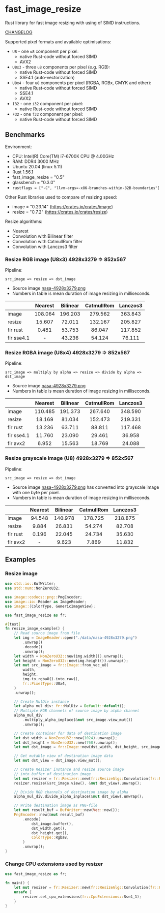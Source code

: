# fast_image_resize

Rust library for fast image resizing with using of SIMD instructions.

[CHANGELOG](https://github.com/Cykooz/fast_image_resize/blob/main/CHANGELOG.md)

Supported pixel formats and available optimisations:
- `U8` - one `u8` component per pixel:
    - native Rust-code without forced SIMD
    - AVX2
- `U8x3` - three `u8` components per pixel (e.g. RGB):
    - native Rust-code without forced SIMD
    - SSE4.1 (auto-vectorization)
- `U8x4` - four `u8` components per pixel (RGBA, RGBx, CMYK and other):
    - native Rust-code without forced SIMD
    - SSE4.1
    - AVX2
- `I32` - one `i32` component per pixel:
    - native Rust-code without forced SIMD
- `F32` - one `f32` component per pixel:
    - native Rust-code without forced SIMD

## Benchmarks

Environment:
- CPU: Intel(R) Core(TM) i7-6700K CPU @ 4.00GHz
- RAM: DDR4 3000 MHz
- Ubuntu 20.04 (linux 5.11)
- Rust 1.56.1
- fast_image_resize = "0.5"
- glassbench = "0.3.0"
- `rustflags = ["-C", "llvm-args=-x86-branches-within-32B-boundaries"]`

Other Rust libraries used to compare of resizing speed:
- image = "0.23.14" (<https://crates.io/crates/image>)
- resize = "0.7.2" (<https://crates.io/crates/resize>)

Resize algorithms:
- Nearest
- Convolution with Bilinear filter
- Convolution with CatmullRom filter
- Convolution with Lanczos3 filter

### Resize RGB image (U8x3) 4928x3279 => 852x567

Pipeline:

`src_image => resize => dst_image`

- Source image [nasa-4928x3279.png](https://github.com/Cykooz/fast_image_resize/blob/main/data/nasa-4928x3279.png)
- Numbers in table is mean duration of image resizing in milliseconds.

|            | Nearest | Bilinear | CatmullRom | Lanczos3 |
|------------|:-------:|:--------:|:----------:|:--------:|
| image      | 108.064 | 196.203  |  279.562   | 363.843  |
| resize     | 15.607  |  72.011  |  132.167   | 205.827  |
| fir rust   |  0.481  |  53.753  |   86.047   | 117.852  |
| fir sse4.1 |    -    |  43.236  |   54.124   |  76.111  |

### Resize RGBA image (U8x4) 4928x3279 => 852x567

Pipeline:

`src_image => multiply by alpha => resize => divide by alpha => dst_image`

- Source image [nasa-4928x3279.png](https://github.com/Cykooz/fast_image_resize/blob/main/data/nasa-4928x3279.png)
- Numbers in table is mean duration of image resizing in milliseconds.

|            | Nearest | Bilinear | CatmullRom | Lanczos3 |
|------------|:-------:|:--------:|:----------:|:--------:|
| image      | 110.485 | 191.373  |  267.640   | 348.590  |
| resize     | 18.169  |  81.034  |  152.473   | 219.331  |
| fir rust   | 13.236  |  63.711  |   88.811   | 117.468  |
| fir sse4.1 | 11.760  |  23.090  |   29.461   |  36.958  |
| fir avx2   |  6.952  |  15.563  |   18.769   |  24.088  |

### Resize grayscale image (U8) 4928x3279 => 852x567

Pipeline:

`src_image => resize => dst_image`

- Source image [nasa-4928x3279.png](https://github.com/Cykooz/fast_image_resize/blob/main/data/nasa-4928x3279.png)
  has converted into grayscale image with one byte per pixel.
- Numbers in table is mean duration of image resizing in milliseconds.

|          | Nearest | Bilinear | CatmullRom | Lanczos3 |
|----------|:-------:|:--------:|:----------:|:--------:|
| image    | 94.548  | 140.978  |  178.725   | 218.875  |
| resize   |  9.884  |  26.831  |   54.274   |  82.708  |
| fir rust |  0.196  |  22.045  |   24.734   |  35.630  |
| fir avx2 |    -    |  9.623   |   7.869    |  11.832  |

## Examples

### Resize image

```rust
use std::io::BufWriter;
use std::num::NonZeroU32;

use image::codecs::png::PngEncoder;
use image::io::Reader as ImageReader;
use image::{ColorType, GenericImageView};

use fast_image_resize as fr;

#[test]
fn resize_image_example() {
    // Read source image from file
    let img = ImageReader::open("./data/nasa-4928x3279.png")
        .unwrap()
        .decode()
        .unwrap();
    let width = NonZeroU32::new(img.width()).unwrap();
    let height = NonZeroU32::new(img.height()).unwrap();
    let mut src_image = fr::Image::from_vec_u8(
        width,
        height,
        img.to_rgba8().into_raw(),
        fr::PixelType::U8x4,
    )
    .unwrap();

    // Create MulDiv instance
    let alpha_mul_div: fr::MulDiv = Default::default();
    // Multiple RGB channels of source image by alpha channel
    alpha_mul_div
        .multiply_alpha_inplace(&mut src_image.view_mut())
        .unwrap();

    // Create container for data of destination image
    let dst_width = NonZeroU32::new(1024).unwrap();
    let dst_height = NonZeroU32::new(768).unwrap();
    let mut dst_image = fr::Image::new(dst_width, dst_height, src_image.pixel_type());

    // Get mutable view of destination image data
    let mut dst_view = dst_image.view_mut();

    // Create Resizer instance and resize source image
    // into buffer of destination image
    let mut resizer = fr::Resizer::new(fr::ResizeAlg::Convolution(fr::FilterType::Lanczos3));
    resizer.resize(&src_image.view(), &mut dst_view).unwrap();

    // Divide RGB channels of destination image by alpha
    alpha_mul_div.divide_alpha_inplace(&mut dst_view).unwrap();

    // Write destination image as PNG-file
    let mut result_buf = BufWriter::new(Vec::new());
    PngEncoder::new(&mut result_buf)
        .encode(
            dst_image.buffer(),
            dst_width.get(),
            dst_height.get(),
            ColorType::Rgba8,
        )
        .unwrap();
}
```

### Change CPU extensions used by resizer

```rust
use fast_image_resize as fr;

fn main() {
    let mut resizer = fr::Resizer::new(fr::ResizeAlg::Convolution(fr::FilterType::Lanczos3));
    unsafe {
        resizer.set_cpu_extensions(fr::CpuExtensions::Sse4_1);
    }
}
```
